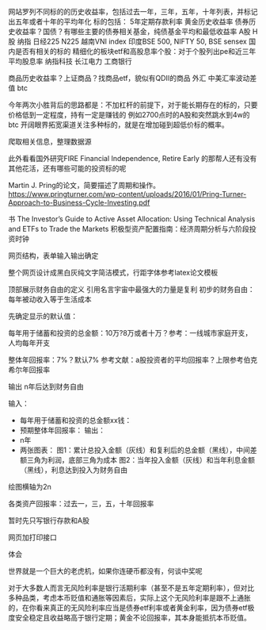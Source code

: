 
网站罗列不同标的的历史收益率，包括过去一年，三年，五年，十年列表，并标记出五年或者十年的平均年化
标的包括：
5年定期存款利率
黄金历史收益率
债券历史收益率？国债？有哪些主要的债券相关基金，纯债基金平均和最低收益率
A股
H股
纳指
日经225 N225
越南VNI index
印度BSE 500, NIFTY 50, BSE sensex 国内是否有相关的标的
精细化的板块etf和高股息率个股：对于个股列出pe和近三年平均股息率
纳指科技
长江电力
工商银行

商品历史收益率？上证商品？找商品etf，貌似有QDII的商品
外汇 中美汇率波动差值
btc

今年两次小胜背后的思路都是：不加杠杆的前提下，对于能长期存在的标的，只要价格低到一定程度，持有一定是赚钱的
例如2700点时的A股和突然跳水到4w的btc
开阔眼界拓宽渠道关注多种标的，就是在增加碰到超低价标的概率。

爬取相关信息，整理数据源

此外看看国外研究FIRE Financial Independence, Retire Early 的那帮人还有没有其他花活，还有哪些可能的投资标的呢

Martin J. Pring的论文，简要描述了周期和操作。
https://www.pringturner.com/wp-content/uploads/2016/01/Pring-Turner-Approach-to-Business-Cycle-Investing.pdf

书
The Investor’s Guide to Active Asset Allocation: Using Technical Analysis and ETFs to Trade the Markets
积极型资产配置指南：经济周期分析与六阶段投资时钟


网页结构，表单输入输出确定

整个网页设计成黑白灰纯文字简洁模式，行距字体参考latex论文模板

顶部展示财务自由的定义
引用名言宇宙中最强大的力量是复利
初步的财务自由：每年被动收入等于生活成本


先确定显示的默认值：

每年用于储蓄和投资的总金额：10万?8万或者十万？参考：一线城市家庭开支，人均每年开支

整体年回报率：7%？默认7% 参考文献：a股投资者的平均回报率？上限参考伯克希尔年回报率

输出 n年后达到财务自由


输入：
* 每年用于储蓄和投资的总金额xx钱：
* 预期整体年回报率：
输出：
* n年
* 两张图表：
图1：累计总投入金额（灰线）和复利后的总金额（黑线），中间差额三角为利润，底部三角为成本
图2：当年投入金额（灰线）和当年利息金额（黑线），利息达到投入为财务自由

绘图横轴为2n


各类资产回报率：过去一，三，五，十年回报率

暂时先只写银行存款和A股




网页加打印接口





体会

世界就是一个巨大的老虎机，如果你连硬币都没有，何谈中奖呢

对于大多数人而言无风险利率是银行活期利率（甚至不是五年定期利率），但对比多种品类，考虑本币贬值和通胀等因素后，实际上这个无风险利率是跟不上通胀的，在你看来真正的无风险利率应当是债券etf利率或者黄金利率，因为债券etf极度安全稳定且收益略高于银行定期；黄金不论回报率，其本身能抵抗本币贬值。


